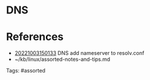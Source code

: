 # DNS

# References
- [20221003150133](/zet/20221003150133/) DNS add nameserver to resolv.conf
- ~/kb/linux/assorted-notes-and-tips.md

Tags:
    #assorted

